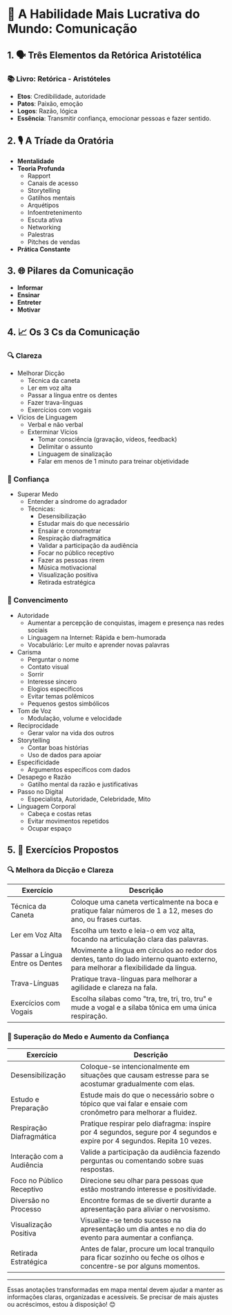 # 🌟 A Habilidade Mais Lucrativa do Mundo: Comunicação

## 1. 🗣️ Três Elementos da Retórica Aristotélica
### 📚 Livro: Retórica - Aristóteles
- **Etos**: Credibilidade, autoridade
- **Patos**: Paixão, emoção
- **Logos**: Razão, lógica
- **Essência**: Transmitir confiança, emocionar pessoas e fazer sentido.

## 2. 🎙️ A Tríade da Oratória
- **Mentalidade**
- **Teoria Profunda**
    - Rapport
    - Canais de acesso
    - Storytelling
    - Gatilhos mentais
    - Arquétipos
    - Infoentretenimento
    - Escuta ativa
    - Networking
    - Palestras
    - Pitches de vendas
- **Prática Constante**

## 3. 🌐 Pilares da Comunicação
- **Informar**
- **Ensinar**
- **Entreter**
- **Motivar**

## 4. 📈 Os 3 Cs da Comunicação
### 🔍 Clareza
- Melhorar Dicção
    - Técnica da caneta
    - Ler em voz alta
    - Passar a língua entre os dentes
    - Fazer trava-línguas
    - Exercícios com vogais
- Vícios de Linguagem
    - Verbal e não verbal
    - Exterminar Vícios
        - Tomar consciência (gravação, vídeos, feedback)
        - Delimitar o assunto
        - Linguagem de sinalização
        - Falar em menos de 1 minuto para treinar objetividade

### 💪 Confiança
- Superar Medo
    - Entender a síndrome do agradador
    - Técnicas:
        - Desensibilização
        - Estudar mais do que necessário
        - Ensaiar e cronometrar
        - Respiração diafragmática
        - Validar a participação da audiência
        - Focar no público receptivo
        - Fazer as pessoas rirem
        - Música motivacional
        - Visualização positiva
        - Retirada estratégica

### 🎯 Convencimento
- Autoridade
    - Aumentar a percepção de conquistas, imagem e presença nas redes sociais
    - Linguagem na Internet: Rápida e bem-humorada
    - Vocabulário: Ler muito e aprender novas palavras
- Carisma
    - Perguntar o nome
    - Contato visual
    - Sorrir
    - Interesse sincero
    - Elogios específicos
    - Evitar temas polêmicos
    - Pequenos gestos simbólicos
- Tom de Voz
    - Modulação, volume e velocidade
- Reciprocidade
    - Gerar valor na vida dos outros
- Storytelling
    - Contar boas histórias
    - Uso de dados para apoiar
- Especificidade
    - Argumentos específicos com dados
- Desapego e Razão
    - Gatilho mental da razão e justificativas
- Passo no Digital
    - Especialista, Autoridade, Celebridade, Mito
- Linguagem Corporal
    - Cabeça e costas retas
    - Evitar movimentos repetidos
    - Ocupar espaço

## 5. 📝 Exercícios Propostos
### 🔍 Melhora da Dicção e Clareza
| Exercício                  | Descrição                                                                                              |
|----------------------------|--------------------------------------------------------------------------------------------------------|
| Técnica da Caneta          | Coloque uma caneta verticalmente na boca e pratique falar números de 1 a 12, meses do ano, ou frases curtas. |
| Ler em Voz Alta            | Escolha um texto e leia-o em voz alta, focando na articulação clara das palavras.                       |
| Passar a Língua Entre os Dentes | Movimente a língua em círculos ao redor dos dentes, tanto do lado interno quanto externo, para melhorar a flexibilidade da língua.|
| Trava-Línguas              | Pratique trava-línguas para melhorar a agilidade e clareza na fala.                                   |
| Exercícios com Vogais      | Escolha sílabas como "tra, tre, tri, tro, tru" e mude a vogal e a sílaba tônica em uma única respiração. |

### 💪 Superação do Medo e Aumento da Confiança
| Exercício                         | Descrição                                                                                   |
|-----------------------------------|---------------------------------------------------------------------------------------------|
| Desensibilização                  | Coloque-se intencionalmente em situações que causam estresse para se acostumar gradualmente com elas. |
| Estudo e Preparação               | Estude mais do que o necessário sobre o tópico que vai falar e ensaie com cronômetro para melhorar a fluidez. |
| Respiração Diafragmática          | Pratique respirar pelo diafragma: inspire por 4 segundos, segure por 4 segundos e expire por 4 segundos. Repita 10 vezes. |
| Interação com a Audiência         | Valide a participação da audiência fazendo perguntas ou comentando sobre suas respostas.    |
| Foco no Público Receptivo         | Direcione seu olhar para pessoas que estão mostrando interesse e positividade.             |
| Diversão no Processo              | Encontre formas de se divertir durante a apresentação para aliviar o nervosismo.           |
| Visualização Positiva             | Visualize-se tendo sucesso na apresentação um dia antes e no dia do evento para aumentar a confiança. |
| Retirada Estratégica              | Antes de falar, procure um local tranquilo para ficar sozinho ou feche os olhos e concentre-se por alguns momentos. |

---

Essas anotações transformadas em mapa mental devem ajudar a manter as informações claras, organizadas e acessíveis. Se precisar de mais ajustes ou acréscimos, estou à disposição! 😊

